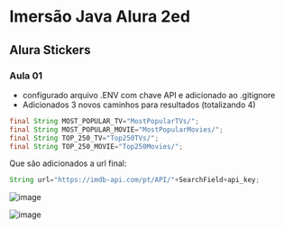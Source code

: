 # Imersão Java Alura 2ed

## Alura Stickers

### Aula 01

- configurado arquivo .ENV com chave API e adicionado ao .gitignore
- Adicionados 3 novos caminhos para resultados (totalizando 4)

```java
final String MOST_POPULAR_TV="MostPopularTVs/";
final String MOST_POPULAR_MOVIE="MostPopularMovies/";
final String TOP_250_TV="Top250TVs/";
final String TOP_250_MOVIE="Top250Movies/";
```

Que são adicionados a url final:

```java
String url="https://imdb-api.com/pt/API/"+SearchField+api_key; 
```

![image](https://user-images.githubusercontent.com/47563670/228097302-dea41b92-dc4b-4817-8626-d53144f1d950.png)

![image](https://user-images.githubusercontent.com/47563670/228097059-5dba5cdd-7960-4d72-9db8-43c147b8e3d3.png)

